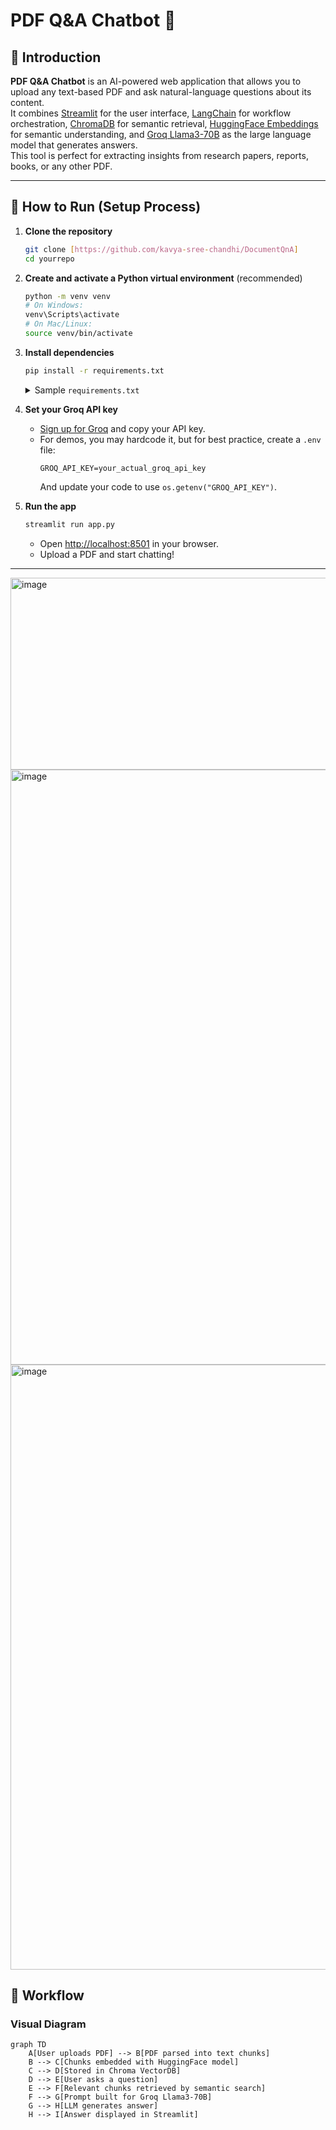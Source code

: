 # PDF Q&A Chatbot 🤖

## 📖 Introduction

**PDF Q&A Chatbot** is an AI-powered web application that allows you to upload any text-based PDF and ask natural-language questions about its content.  
It combines [Streamlit](https://streamlit.io/) for the user interface, [LangChain](https://www.langchain.com/) for workflow orchestration, [ChromaDB](https://www.trychroma.com/) for semantic retrieval, [HuggingFace Embeddings](https://huggingface.co/sentence-transformers/all-MiniLM-L6-v2) for semantic understanding, and [Groq Llama3-70B](https://groq.com/) as the large language model that generates answers.  
This tool is perfect for extracting insights from research papers, reports, books, or any other PDF.

---

## 🚀 How to Run (Setup Process)

1. **Clone the repository**
    ```bash
    git clone [https://github.com/kavya-sree-chandhi/DocumentQnA]
    cd yourrepo
    ```

2. **Create and activate a Python virtual environment** (recommended)
    ```bash
    python -m venv venv
    # On Windows:
    venv\Scripts\activate
    # On Mac/Linux:
    source venv/bin/activate
    ```

3. **Install dependencies**
    ```bash
    pip install -r requirements.txt
    ```
    <details>
    <summary>Sample <code>requirements.txt</code></summary>

    ```
    streamlit
    langchain
    langchain-community
    langchain-groq
    chromadb
    huggingface-hub
    ```
    </details>

4. **Set your Groq API key**
    - [Sign up for Groq](https://console.groq.com/keys) and copy your API key.
    - For demos, you may hardcode it, but for best practice, create a `.env` file:
        ```
        GROQ_API_KEY=your_actual_groq_api_key
        ```
      And update your code to use `os.getenv("GROQ_API_KEY")`.

5. **Run the app**
    ```bash
    streamlit run app.py
    ```
    - Open [http://localhost:8501](http://localhost:8501) in your browser.
    - Upload a PDF and start chatting!

---

<img width="1630" height="307" alt="image" src="https://github.com/user-attachments/assets/4c2b3a82-83cb-423f-a7d1-5065f341aca9" />

<img width="1918" height="952" alt="image" src="https://github.com/user-attachments/assets/18604f8d-5523-48bd-8ea6-cf232a807c26" />

<img width="1915" height="968" alt="image" src="https://github.com/user-attachments/assets/0b036080-1fc8-4207-a789-dcc5f9b773b9" />




## 🔄 Workflow

### Visual Diagram

```mermaid
graph TD
    A[User uploads PDF] --> B[PDF parsed into text chunks]
    B --> C[Chunks embedded with HuggingFace model]
    C --> D[Stored in Chroma VectorDB]
    D --> E[User asks a question]
    E --> F[Relevant chunks retrieved by semantic search]
    F --> G[Prompt built for Groq Llama3-70B]
    G --> H[LLM generates answer]
    H --> I[Answer displayed in Streamlit]

